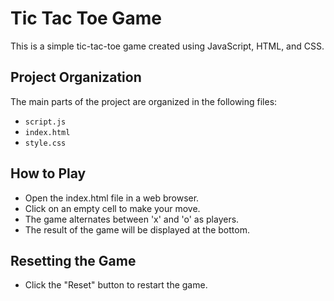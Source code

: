# Tic Tac Toe Game
This is a simple tic-tac-toe game created using JavaScript, HTML, and CSS.

## Project Organization
The main parts of the project are organized in the following files:

- `script.js`
- `index.html`
- `style.css`

## How to Play
- Open the index.html file in a web browser.
- Click on an empty cell to make your move.
- The game alternates between 'x' and 'o' as players.
- The result of the game will be displayed at the bottom.

## Resetting the Game
- Click the "Reset" button to restart the game.
